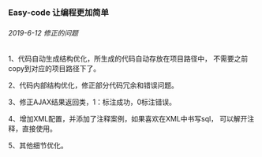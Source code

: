 ### Easy-code 让编程更加简单
###### 2019-6-12 修正的问题
1、代码自动生成结构优化，所生成的代码自动存放在项目路径中，
不需要之前copy到对应的项目路径下了。

2、代码内部结构优化，修正部分代码冗余和错误问题。

3、修正AJAX结果返回类，1：标注成功，0标注错误。

4、增加XML配置，并添加了注释案例，如果喜欢在XML中书写sql，
可以解开注释，直接使用。

5、其他细节优化。
